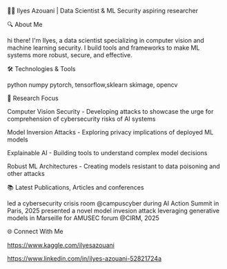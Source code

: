 👨‍💻 Ilyes Azouani | Data Scientist & ML Security aspiring researcher

🔍 About Me

hi there! I'm Ilyes, a data scientist specializing in computer vision and machine learning security. I build tools and frameworks to make ML systems more robust, secure, and effective.

🛠️ Technologies & Tools

python
  numpy
    pytorch, tensorflow,sklearn
      skimage, opencv


🔬 Research Focus

Computer Vision Security - Developing attacks to showcase the urge for comprehension of cybersecurity risks of AI systems

Model Inversion Attacks - Exploring privacy implications of deployed ML models

Explainable AI - Building tools to understand complex model decisions

Robust ML Architectures - Creating models resistant to data poisoning and other attacks

📚 Latest Publications, Articles and conferences

led a cybersecurity crisis room @campuscyber during AI Action Summit in Paris, 2025
presented a novel model invesion attack leveraging generative models in Marseille for AMUSEC forum @CIRM, 2025


🌐 Connect With Me

https://www.kaggle.com/ilyesazouani

https://www.linkedin.com/in/ilyes-azouani-52821724a

